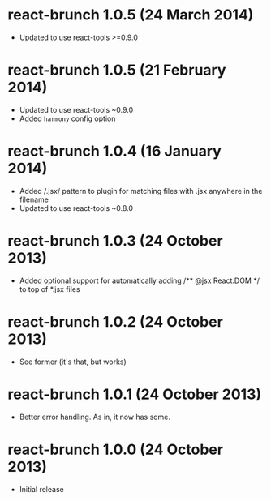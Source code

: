 # react-brunch 1.0.5 (24 March 2014)
* Updated to use react-tools >=0.9.0

# react-brunch 1.0.5 (21 February 2014)
* Updated to use react-tools ~0.9.0
* Added `harmony` config option

# react-brunch 1.0.4 (16 January 2014)
* Added /.jsx/ pattern to plugin for matching files with .jsx anywhere in the filename
* Updated to use react-tools ~0.8.0

# react-brunch 1.0.3 (24 October 2013)
* Added optional support for automatically adding /** @jsx React.DOM */ to top of *.jsx files

# react-brunch 1.0.2 (24 October 2013)
* See former (it's that, but works)

# react-brunch 1.0.1 (24 October 2013)
* Better error handling. As in, it now has some.

# react-brunch 1.0.0 (24 October 2013)
* Initial release
